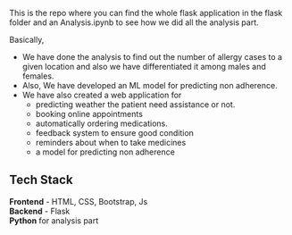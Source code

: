 This is the repo where you can find the whole flask application in the flask folder and an Analysis.ipynb to see how we did all the analysis part.

Basically,  <br>
- We have done the analysis to find out the number of allergy cases to a given location and also we have differentiated it among males and females.  
- Also, We have developed an ML model  for predicting non adherence.
- We have also created a web application for
  - predicting weather the patient need assistance or not.
  - booking online appointments
  - automatically ordering medications.
  - feedback system to ensure good condition
  - reminders about when to take medicines
  - a model for predicting non adherence

## Tech Stack
**Frontend** - HTML, CSS, Bootstrap, Js <br> 
**Backend** - Flask <br>
**Python** for analysis part



